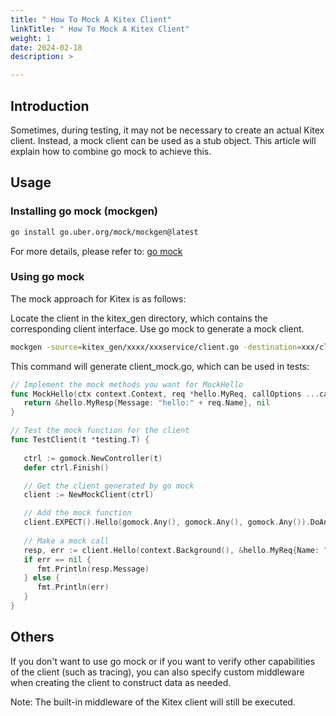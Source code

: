 ```yaml
---
title: " How To Mock A Kitex Client"
linkTitle: " How To Mock A Kitex Client"
weight: 1
date: 2024-02-18
description: >

---
```


## Introduction

Sometimes, during testing, it may not be necessary to create an actual Kitex client. Instead, a mock client can be used as a stub object. This article will explain how to combine go mock to achieve this.

## Usage

### Installing go mock (mockgen)

```bash
go install go.uber.org/mock/mockgen@latest
```

For more details, please refer to: [go mock](https://github.com/uber-go/mock)

### Using go mock

The mock approach for Kitex is as follows:

Locate the client in the kitex_gen directory, which contains the corresponding client interface. Use go mock to generate a mock client.

```bash
mockgen -source=kitex_gen/xxxx/xxxservice/client.go -destination=xxx/client_mock.go -package=xxx
```

This command will generate client_mock.go, which can be used in tests:

```go
// Implement the mock methods you want for MockHello
func MockHello(ctx context.Context, req *hello.MyReq, callOptions ...callopt.Option) (*hello1.MyResp, error) {
   return &hello.MyResp{Message: "hello:" + req.Name}, nil
}

// Test the mock function for the client
func TestClient(t *testing.T) {
    
   ctrl := gomock.NewController(t)
   defer ctrl.Finish()

   // Get the client generated by go mock
   client := NewMockClient(ctrl)

   // Add the mock function
   client.EXPECT().Hello(gomock.Any(), gomock.Any(), gomock.Any()).DoAndReturn(MockHello).AnyTimes()
   
   // Make a mock call
   resp, err := client.Hello(context.Background(), &hello.MyReq{Name: "bd"})
   if err == nil {
      fmt.Println(resp.Message)
   } else {
      fmt.Println(err)
   }
}
```

## Others

If you don't want to use go mock or if you want to verify other capabilities of the client (such as tracing), you can also specify custom middleware when creating the client to construct data as needed.

Note: The built-in middleware of the Kitex client will still be executed.
